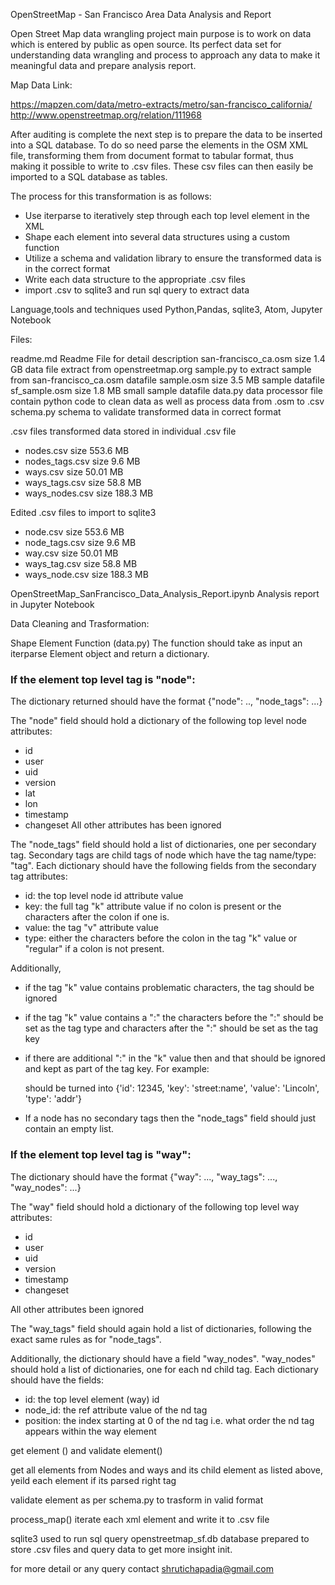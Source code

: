 OpenStreetMap - San Francisco Area Data Analysis and Report

Open Street Map data wrangling project main purpose is to work on data which is entered by public as open source. Its perfect data set for understanding data wrangling and process to approach any data to make it meaningful data and prepare analysis report.



Map Data Link:

https://mapzen.com/data/metro-extracts/metro/san-francisco_california/
http://www.openstreetmap.org/relation/111968

After auditing is complete the next step is to prepare the data to be inserted into a SQL database.
To do so need parse the elements in the OSM XML file, transforming them from document format to
tabular format, thus making it possible to write to .csv files.  These csv files can then easily be
imported to a SQL database as tables.

The process for this transformation is as follows:
- Use iterparse to iteratively step through each top level element in the XML
- Shape each element into several data structures using a custom function
- Utilize a schema and validation library to ensure the transformed data is in the correct format
- Write each data structure to the appropriate .csv files
- import .csv to sqlite3 and run sql query to extract data

Language,tools and techniques used
Python,Pandas, sqlite3, Atom, Jupyter Notebook 

Files:

readme.md                                              Readme File for detail description
san-francisco_ca.osm    size 1.4 GB                    data file extract from openstreetmap.org
sample.py                                              to extract sample from san-francisco_ca.osm datafile
sample.osm              size 3.5 MB                    sample datafile
sf_sample.osm           size 1.8 MB                    small sample datafile
data.py                                                data processor file contain python code to clean data as well as
                                                       process data from .osm to .csv
schema.py                                              schema to validate transformed data in correct format

.csv files                                             transformed data stored in individual .csv file
 - nodes.csv            size 553.6 MB
 - nodes_tags.csv       size 9.6 MB
 - ways.csv             size 50.01 MB
 - ways_tags.csv        size 58.8 MB
 - ways_nodes.csv       size 188.3 MB

Edited .csv files to import to sqlite3
- node.csv              size 553.6 MB
- node_tags.csv         size 9.6 MB
- way.csv               size 50.01 MB
- ways_tag.csv          size 58.8 MB
- ways_node.csv         size 188.3 MB

OpenStreetMap_SanFrancisco_Data_Analysis_Report.ipynb   Analysis report in Jupyter Notebook


Data Cleaning and Trasformation:

Shape Element Function (data.py)
The function should take as input an iterparse Element object and return a dictionary.

### If the element top level tag is "node":
The dictionary returned should have the format {"node": .., "node_tags": ...}

The "node" field should hold a dictionary of the following top level node attributes:
- id
- user
- uid
- version
- lat
- lon
- timestamp
- changeset
All other attributes has been ignored

The "node_tags" field should hold a list of dictionaries, one per secondary tag. Secondary tags are
child tags of node which have the tag name/type: "tag". Each dictionary should have the following
fields from the secondary tag attributes:
- id: the top level node id attribute value
- key: the full tag "k" attribute value if no colon is present or the characters after the colon if one is.
- value: the tag "v" attribute value
- type: either the characters before the colon in the tag "k" value or "regular" if a colon
        is not present.

Additionally,

- if the tag "k" value contains problematic characters, the tag should be ignored
- if the tag "k" value contains a ":" the characters before the ":" should be set as the tag type
  and characters after the ":" should be set as the tag key
- if there are additional ":" in the "k" value then and that should be ignored and kept as part of
  the tag key. For example:

  <tag k="addr:street:name" v="Lincoln"/>
  should be turned into
  {'id': 12345, 'key': 'street:name', 'value': 'Lincoln', 'type': 'addr'}

- If a node has no secondary tags then the "node_tags" field should just contain an empty list.

### If the element top level tag is "way":
The dictionary should have the format {"way": ..., "way_tags": ..., "way_nodes": ...}

The "way" field should hold a dictionary of the following top level way attributes:
- id
-  user
- uid
- version
- timestamp
- changeset

All other attributes been ignored

The "way_tags" field should again hold a list of dictionaries, following the exact same rules as
for "node_tags".

Additionally, the dictionary should have a field "way_nodes". "way_nodes" should hold a list of
dictionaries, one for each nd child tag.  Each dictionary should have the fields:
- id: the top level element (way) id
- node_id: the ref attribute value of the nd tag
- position: the index starting at 0 of the nd tag i.e. what order the nd tag appears within
            the way element

get element () and validate element()

get all elements from Nodes and ways and its child element as listed above, yeild each element if its parsed right tag

validate element as per schema.py to trasform in valid format

process_map() iterate each xml element and write it to .csv file

sqlite3 used to run sql query openstreetmap_sf.db database prepared to store .csv files and query data to get more insight init.

for more detail or any query contact
shrutichapadia@gmail.com
